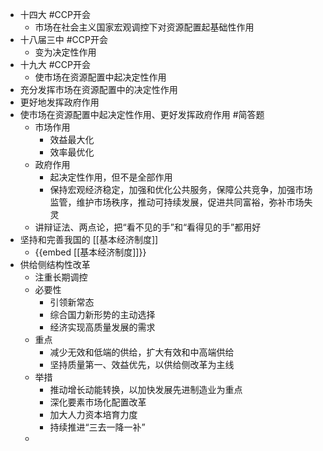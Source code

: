 - 十四大 #CCP开会
	- 市场在社会主义国家宏观调控下对资源配置起基础性作用
- 十八届三中 #CCP开会
	- 变为决定性作用
- 十九大 #CCP开会
	- 使市场在资源配置中起决定性作用
- 充分发挥市场在资源配置中的决定性作用
- 更好地发挥政府作用
- 使市场在资源配置中起决定性作用、更好发挥政府作用 #简答题
	- 市场作用
		- 效益最大化
		- 效率最优化
	- 政府作用
		- 起决定性作用，但不是全部作用
		- 保持宏观经济稳定，加强和优化公共服务，保障公共竞争，加强市场监管，维护市场秩序，推动可持续发展，促进共同富裕，弥补市场失灵
	- 讲辩证法、两点论，把“看不见的手”和“看得见的手”都用好
- 坚持和完善我国的 [[基本经济制度]]
	- {{embed [[基本经济制度]]}}
- 供给侧结构性改革
	- 注重长期调控
	- 必要性
		- 引领新常态
		- 综合国力新形势的主动选择
		- 经济实现高质量发展的需求
	- 重点
		- 减少无效和低端的供给，扩大有效和中高端供给
		- 坚持质量第一、效益优先，以供给侧改革为主线
	- 举措
		- 推动增长动能转换，以加快发展先进制造业为重点
		- 深化要素市场化配置改革
		- 加大人力资本培育力度
		- 持续推进“三去一降一补”
	-